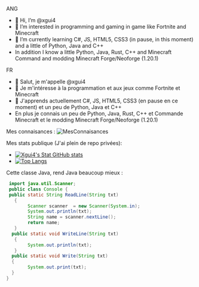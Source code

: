ANG
- 👋 Hi, I’m @xgui4
- 👀 I’m interested in programming and gaming in game like Fortnite and Minecraft
- 🌱 I’m currently learning C#, JS, HTML5, CSS3 (in pause, in this moment) and a little of Python, Java and C++
- In addition I know a little Python, Java, Rust, C++ and Minecraft Command and modding Minecraft Forge/Neoforge (1.20.1)
  
FR
- 👋 Salut, je m'appelle @xgui4
- 👀 Je m'intéresse à la programmation et aux jeux comme Fortnite et Minecraft
- 🌱 J'apprends actuellement C#, JS, HTML5, CSS3 (en pause en ce moment) et un peu de Python, Java et C++
- En plus je connais un peu de Python, Java, Rust, C++ et Commande Minecraft et le modding Minecraft Forge/Neoforge (1.20.1)

Mes connaisances :
![MesConnaisances](mesconnaisances.png)

Mes stats publique (J'ai plein de repo privées): 
- [![Xgui4's Stat GitHub stats](https://github-readme-stats.vercel.app/api?username=xgui4)](https://github.com/anuraghazra/github-readme-stats)
- [![Top Langs](https://github-readme-stats-git-masterrstaa-rickstaa.vercel.app/api/top-langs/?username=xgui4)](https://github.com/anuraghazra/github-readme-stats)

Cette classe Java, rend Java beaucoup mieux :
``` java
 import java.util.Scanner;
 public class Console {
 public static String ReadLine(String txt)
   {
        Scanner scanner  = new Scanner(System.in);
        System.out.println(txt);
        String name = scanner.nextLine();
        return name;
   }
  public static void WriteLine(String txt)
   {
        System.out.println(txt);
   }
  public static void Write(String txt)
  {
        System.out.print(txt);
  }
} 
```
